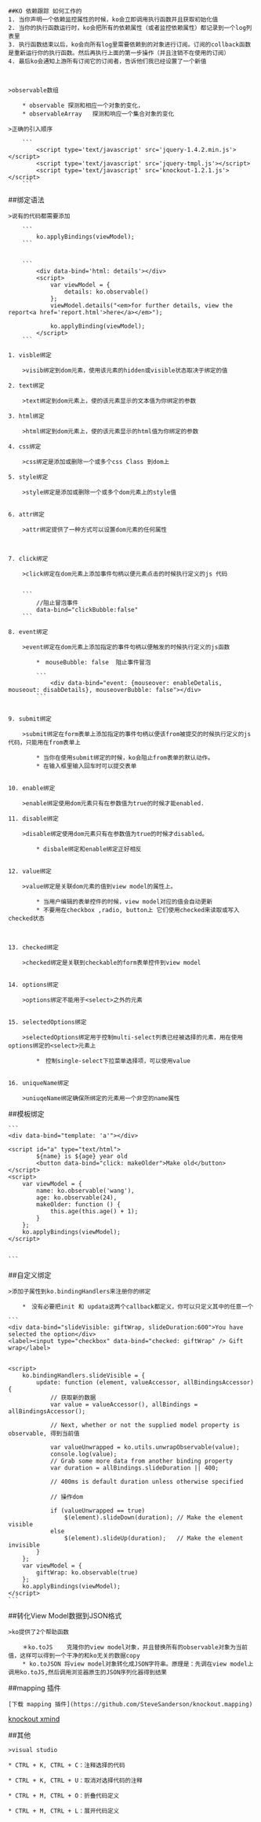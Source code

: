 	##KO 依赖跟踪 如何工作的
	1. 当你声明一个依赖监控属性的时候，ko会立即调用执行函数并且获取初始化值
	2. 当你的执行函数运行时，ko会把所有的依赖属性（或者监控依赖属性）都记录到一个log列表里
	3. 执行函数结束以后，ko会向所有log里需要依赖到的对象进行订阅。订阅的collback函数是重新运行你的执行函数。然后再执行上面的第一步操作（并且注销不在使用的订阅）
	4. 最后ko会通知上游所有订阅它的订阅者，告诉他们我已经设置了一个新值



	>observable数组

		* observable 探测和相应一个对象的变化，
		* observableArray	探测和响应一个集合对象的变化

	>正确的引入顺序

		```
			<script type='text/javascript' src='jquery-1.4.2.min.js'></script>
			<script type='text/javascript' src='jquery-tmpl.js'></script>
			<script type='text/javascript' src='knockout-1.2.1.js'></script>			
		```


##绑定语法



	>说有的代码都需要添加

		```
			ko.applyBindings(viewModel);
		```


		```
			<div data-bind='html: details'></div>
			<script>
				var viewModel = {
					details: ko.observable()
				};
				viewModel.details("<em>for further details, view the report<a href='report.html'>here</a></em>");

				ko.applyBinding(viewModel);
			</script>
		```

	1. visble绑定

		>visib绑定到dom元素，使用该元素的hidden或visible状态取决于绑定的值

	2. text绑定

		>text绑定到dom元素上，使的该元素显示的文本值为你绑定的参数

	3. html绑定

		>html绑定到dom元素上，使的该元素显示的html值为你绑定的参数

	4. css绑定

		>css绑定是添加或删除一个或多个css Class 到dom上

	5. style绑定

		>style绑定是添加或删除一个或多个dom元素上的style值


	6. attr绑定

		>attr绑定提供了一种方式可以设置dom元素的任何属性



	7. click绑定

		>click绑定在dom元素上添加事件句柄以便元素点击的时候执行定义的js 代码


		```
			//阻止冒泡事件
			data-bind="clickBubble:false"
		```

	8. event绑定

		>event绑定在dom元素上添加指定的事件句柄以便触发的时候执行定义的js函数

			*　mouseBubble: false  阻止事件冒泡

			```
				<div data-bind="event: {mouseover: enableDetalis, mouseout: disabDetails}, mouseoverBubble: false"></div>
			```  	


	9. submit绑定

		>submit绑定在form表单上添加指定的事件句柄以便该from被提交的时候执行定义的js代码，只能用在from表单上

			* 当你在使用submit绑定的时候，ko会阻止from表单的默认动作。
			* 在输入框里输入回车时可以提交表单


	10. enable绑定

		>enable绑定使用dom元素只有在参数值为true的时候才能enabled.

	11. disable绑定

		>disable绑定使用dom元素只有在参数值为true的时候才disabled。

			* disbale绑定和enable绑定正好相反


	12. value绑定

		>value绑定是关联dom元素的值到view model的属性上。

			* 当用户编辑的表单控件的时候，view model对应的值会自动更新
			* 不要用在checkbox ,radio, button上 它们使用checked来读取或写入checked状态



	13. checked绑定

		>checked绑定是关联到checkable的form表单控件到view model


	14. options绑定

		>options绑定不能用于<select>之外的元素


	15. selectedOptions绑定

		>selectedOptions绑定用于控制multi-select列表已经被选择的元素，用在使用options绑定的<select>元素上

			*　控制single-select下拉菜单选择项，可以使用value


	16. uniqueName绑定

		>uniuqeName绑定确保所绑定的元素用一个非空的name属性




##模板绑定


	```
	<div data-bind="template: 'a'"></div>

    <script id="a" type="text/html">
            ${name} is ${age} year old
            <button data-bind="click: makeOlder">Make old</button>
    </script>
    <script>
        var viewModel = {
            name: ko.observable('wang'),
            age: ko.observable(24),
            makeOlder: function () {
                this.age(this.age() + 1);
            }
        };
        ko.applyBindings(viewModel);
    </script>


	```


##自定义绑定

	>添加子属性到ko.bindingHandlers来注册你的绑定

		*　没有必要把init 和 updata这两个callback都定义，你可以只定义其中的任意一个

	```
	<div data-bind="slideVisible: giftWrap, slideDuration:600">You have selected the option</div>
    <label><input type="checkbox" data-bind="checked: giftWrap" /> Gift wrap</label>


    <script>
        ko.bindingHandlers.slideVisible = {
            update: function (element, valueAccessor, allBindingsAccessor) {
                // 获取新的数据
                var value = valueAccessor(), allBindings = allBindingsAccessor();

                // Next, whether or not the supplied model property is observable, 得到当前值

                var valueUnwrapped = ko.utils.unwrapObservable(value);
                console.log(value);
                // Grab some more data from another binding property
                var duration = allBindings.slideDuration || 400;

                // 400ms is default duration unless otherwise specified

                // 操作dom

                if (valueUnwrapped == true)
                    $(element).slideDown(duration); // Make the element visible
                else
                    $(element).slideUp(duration);   // Make the element invisible
            }
        };
        var viewModel = {
            giftWrap: ko.observable(true)
        };
        ko.applyBindings(viewModel);
    </script>
	```



##转化View Model数据到JSON格式

	>ko提供了2个帮助函数

		＊ko.toJS	克隆你的view model对象，并且替换所有的observable对象为当前值，这样可以得到一个干净的和ko无关的数据copy
		* ko.toJSON	将view model对象转化成JSON字符串。原理是：先调在view model上调用ko.toJS,然后调用浏览器原生的JSON序列化器得到结果




##mapping 插件

	[下载 mapping 插件](https://github.com/SteveSanderson/knockout.mapping)






[knockout xmind](https://www.processon.com/view/571d945ce4b0794acbac1c54)


##其他

	>visual studio

	* CTRL + K, CTRL + C：注释选择的代码

	* CTRL + K, CTRL + U：取消对选择代码的注释

	* CTRL + M, CTRL + O：折叠代码定义

	* CTRL + M, CTRL + L：展开代码定义
